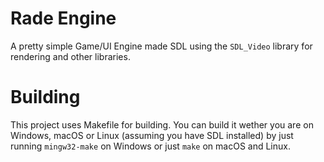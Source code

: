 # Rade Engine
A pretty simple Game/UI Engine made SDL using the `SDL_Video` library for rendering and other libraries.

# Building 
This project uses Makefile for building. You can build it wether you are on Windows, macOS or Linux (assuming you have SDL installed) by just running `mingw32-make` on Windows or just `make` on macOS and Linux.

